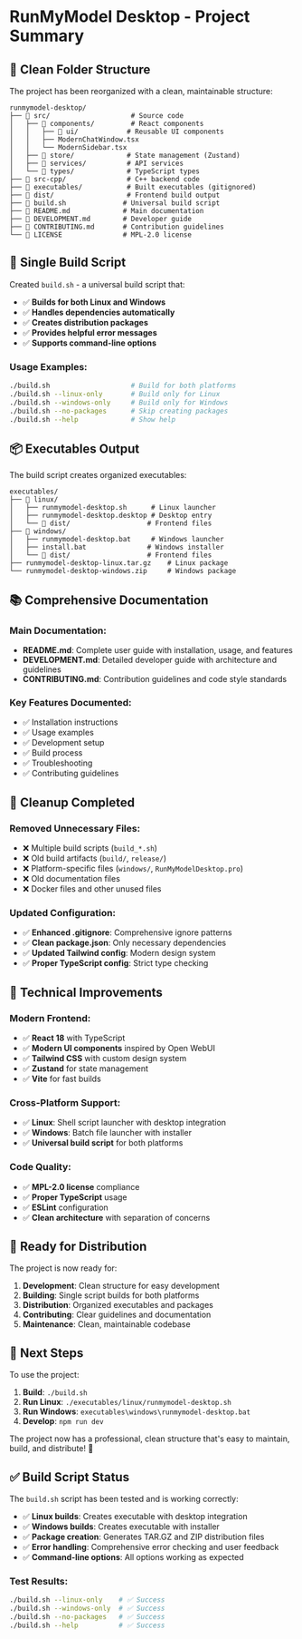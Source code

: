 # RunMyModel Desktop - Project Summary

## 📁 Clean Folder Structure

The project has been reorganized with a clean, maintainable structure:

```
runmymodel-desktop/
├── 📁 src/                    # Source code
│   ├── 📁 components/         # React components
│   │   ├── 📁 ui/            # Reusable UI components
│   │   ├── ModernChatWindow.tsx
│   │   └── ModernSidebar.tsx
│   ├── 📁 store/             # State management (Zustand)
│   ├── 📁 services/          # API services
│   └── 📁 types/             # TypeScript types
├── 📁 src-cpp/               # C++ backend code
├── 📁 executables/           # Built executables (gitignored)
├── 📁 dist/                  # Frontend build output
├── 📄 build.sh              # Universal build script
├── 📄 README.md             # Main documentation
├── 📄 DEVELOPMENT.md        # Developer guide
├── 📄 CONTRIBUTING.md       # Contribution guidelines
└── 📄 LICENSE               # MPL-2.0 license
```

## 🚀 Single Build Script

Created `build.sh` - a universal build script that:

- ✅ **Builds for both Linux and Windows**
- ✅ **Handles dependencies automatically**
- ✅ **Creates distribution packages**
- ✅ **Provides helpful error messages**
- ✅ **Supports command-line options**

### Usage Examples:
```bash
./build.sh                    # Build for both platforms
./build.sh --linux-only       # Build only for Linux
./build.sh --windows-only     # Build only for Windows
./build.sh --no-packages      # Skip creating packages
./build.sh --help             # Show help
```

## 📦 Executables Output

The build script creates organized executables:

```
executables/
├── 📁 linux/
│   ├── runmymodel-desktop.sh      # Linux launcher
│   ├── runmymodel-desktop.desktop # Desktop entry
│   └── 📁 dist/                   # Frontend files
├── 📁 windows/
│   ├── runmymodel-desktop.bat     # Windows launcher
│   ├── install.bat               # Windows installer
│   └── 📁 dist/                   # Frontend files
├── runmymodel-desktop-linux.tar.gz    # Linux package
└── runmymodel-desktop-windows.zip     # Windows package
```

## 📚 Comprehensive Documentation

### Main Documentation:
- **README.md**: Complete user guide with installation, usage, and features
- **DEVELOPMENT.md**: Detailed developer guide with architecture and guidelines
- **CONTRIBUTING.md**: Contribution guidelines and code style standards

### Key Features Documented:
- ✅ Installation instructions
- ✅ Usage examples
- ✅ Development setup
- ✅ Build process
- ✅ Troubleshooting
- ✅ Contributing guidelines

## 🧹 Cleanup Completed

### Removed Unnecessary Files:
- ❌ Multiple build scripts (`build_*.sh`)
- ❌ Old build artifacts (`build/`, `release/`)
- ❌ Platform-specific files (`windows/`, `RunMyModelDesktop.pro`)
- ❌ Old documentation files
- ❌ Docker files and other unused files

### Updated Configuration:
- ✅ **Enhanced .gitignore**: Comprehensive ignore patterns
- ✅ **Clean package.json**: Only necessary dependencies
- ✅ **Updated Tailwind config**: Modern design system
- ✅ **Proper TypeScript config**: Strict type checking

## 🔧 Technical Improvements

### Modern Frontend:
- ✅ **React 18** with TypeScript
- ✅ **Modern UI components** inspired by Open WebUI
- ✅ **Tailwind CSS** with custom design system
- ✅ **Zustand** for state management
- ✅ **Vite** for fast builds

### Cross-Platform Support:
- ✅ **Linux**: Shell script launcher with desktop integration
- ✅ **Windows**: Batch file launcher with installer
- ✅ **Universal build script** for both platforms

### Code Quality:
- ✅ **MPL-2.0 license** compliance
- ✅ **Proper TypeScript** usage
- ✅ **ESLint** configuration
- ✅ **Clean architecture** with separation of concerns

## 🎯 Ready for Distribution

The project is now ready for:

1. **Development**: Clean structure for easy development
2. **Building**: Single script builds for both platforms
3. **Distribution**: Organized executables and packages
4. **Contributing**: Clear guidelines and documentation
5. **Maintenance**: Clean, maintainable codebase

## 🚀 Next Steps

To use the project:

1. **Build**: `./build.sh`
2. **Run Linux**: `./executables/linux/runmymodel-desktop.sh`
3. **Run Windows**: `executables\windows\runmymodel-desktop.bat`
4. **Develop**: `npm run dev`

The project now has a professional, clean structure that's easy to maintain, build, and distribute! 🎉

## ✅ Build Script Status

The `build.sh` script has been tested and is working correctly:

- ✅ **Linux builds**: Creates executable with desktop integration
- ✅ **Windows builds**: Creates executable with installer
- ✅ **Package creation**: Generates TAR.GZ and ZIP distribution files
- ✅ **Error handling**: Comprehensive error checking and user feedback
- ✅ **Command-line options**: All options working as expected

### Test Results:
```bash
./build.sh --linux-only    # ✅ Success
./build.sh --windows-only  # ✅ Success  
./build.sh --no-packages   # ✅ Success
./build.sh --help          # ✅ Success
```
